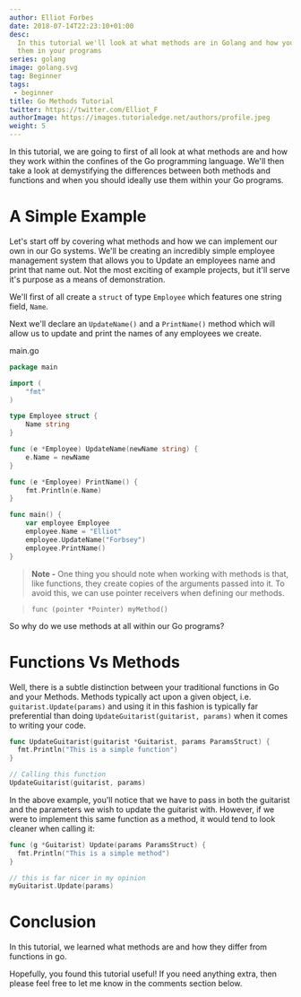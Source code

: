 ```yaml
---
author: Elliot Forbes
date: 2018-07-14T22:23:10+01:00
desc:
  In this tutorial we'll look at what methods are in Golang and how you can use
  them in your programs
series: golang
image: golang.svg
tag: Beginner
tags: 
 - beginner
title: Go Methods Tutorial
twitter: https://twitter.com/Elliot_F
authorImage: https://images.tutorialedge.net/authors/profile.jpeg
weight: 5
---
```


In this tutorial, we are going to first of all look at what methods are and how
they work within the confines of the Go programming language. We'll then take a
look at demystifying the differences between both methods and functions and when
you should ideally use them within your Go programs.

# A Simple Example

Let's start off by covering what methods and how we can implement our own in our
Go systems. We'll be creating an incredibly simple employee management system
that allows you to Update an employees name and print that name out. Not the
most exciting of example projects, but it'll serve it's purpose as a means of
demonstration.

We'll first of all create a `struct` of type `Employee` which features one string
field, `Name`.

Next we'll declare an `UpdateName()` and a `PrintName()` method which will allow
us to update and print the names of any employees we create.

<div class="filename">main.go</div>

```go
package main

import (
    "fmt"
)

type Employee struct {
    Name string
}

func (e *Employee) UpdateName(newName string) {
    e.Name = newName
}

func (e *Employee) PrintName() {
    fmt.Println(e.Name)
}

func main() {
    var employee Employee
    employee.Name = "Elliot"
    employee.UpdateName("Forbsey")
    employee.PrintName()
}

```

> **Note -** One thing you should note when working with methods is that, like
> functions, they create copies of the arguments passed into it. To avoid this,
> we can use pointer receivers when defining our methods.

> `func (pointer *Pointer) myMethod()`

So why do we use methods at all within our Go programs?

# Functions Vs Methods

Well, there is a subtle distinction between your traditional functions in Go and
your Methods. Methods typically act upon a given object, i.e.
`guitarist.Update(params)` and using it in this fashion is typically far
preferential than doing `UpdateGuitarist(guitarist, params)` when it comes to
writing your code.

```go
func UpdateGuitarist(guitarist *Guitarist, params ParamsStruct) {
  fmt.Println("This is a simple function")
}

// Calling this function
UpdateGuitarist(guitarist, params)
```

In the above example, you'll notice that we have to pass in both the guitarist
and the parameters we wish to update the guitarist with. However, if we were to
implement this same function as a method, it would tend to look cleaner when
calling it:

```go
func (g *Guitarist) Update(params ParamsStruct) {
  fmt.Println("This is a simple method")
}

// this is far nicer in my opinion
myGuitarist.Update(params)
```

# Conclusion

In this tutorial, we learned what methods are and how they differ from functions
in go.

Hopefully, you found this tutorial useful! If you need anything extra, then
please feel free to let me know in the comments section below.

